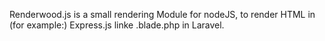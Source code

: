Renderwood.js is a small rendering Module for nodeJS, to render HTML in (for example:) Express.js linke .blade.php in Laravel.
